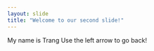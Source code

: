 ```yaml
---
layout: slide
title: "Welcome to our second slide!"
---
```

My name is Trang
Use the left arrow to go back!
